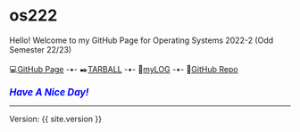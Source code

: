 # os222
Hello! Welcome to my GitHub Page for Operating Systems 2022-2 (Odd Semester 22/23)
<br><br>
💻[GitHub Page](https://joshuanadeak.github.io/os222/) -•-
✒️[TARBALL](SandBox/joshuanadeak.tar.xz) -•-
📄[myLOG](TXT/mylog.txt) -•-
📎[GitHub Repo](https://github.com/joshuanadeak/os222/)
<br><br>
<span style="color:blue; font-weight:bold; font-size:larger;"><i>Have A Nice Day!</i></span>
<hr>
Version: {{ site.version }}
